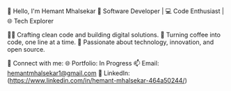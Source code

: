 👋 Hello, I'm Hemant Mhalsekar
🚀 Software Developer | 💻 Code Enthusiast | 🌐 Tech Explorer

👨‍💻 Crafting clean code and building digital solutions.
🔧 Turning coffee into code, one line at a time.
🌟 Passionate about technology, innovation, and open source.

🔗 Connect with me:
🌐 Portfolio: In Progress
📫 Email: hemantmhalsekar1@gmail.com
📱 LinkedIn: (https://www.linkedin.com/in/hemant-mhalsekar-464a50244/)

<!---
Hemant-Mhalsekar/Hemant-Mhalsekar is a ✨ special ✨ repository because its `README.md` (this file) appears on your GitHub profile.
You can click the Preview link to take a look at your changes.
--->
